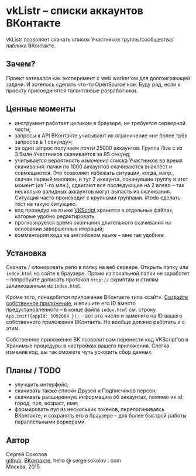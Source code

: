 # vkListr – списки аккаунтов ВКонтакте

vkListr позволяет скачать список Участников группы/сообщества/паблика ВКонтакте.

## Зачем?

Проект затевался как эксперимент с web worker'ом для долгоиграющей задачи. И хотелось сделать что-то OpenSource'ное. Буду рад, если к проекту присоединятся талантливые разработчики.

## Ценные моменты

* инструмент работает целиком в браузере, не требуется серверной части;
* запросы к API ВКонтакте учитывают их ограничение «не более трёх запросов в 1 секунду»;
* за один запрос получаем *почти* 25000 аккаунтов. Группа /live с их 3.5млн Участников скачивается за 85 секунд;
* учитывается вероятность *изменения* списка Участников во время скачивания: пачки по 1000 аккаунтов скачиваются внахлёст и совмещаются. Это позволяет избежать ситуации, когда, напр., скачан первый миллион, и тут 2 аккаунта, покинувшие группу в этот момент (из 1-го млн.), сдвигают все последующие на 2 влево – так несколько валидных аккаунтов могут выпасть из скачивания. Ситуация часто происходит с крупными группами. #todo сделать тест на такую ситуацию.
* код процедур на языке [VKScript](https://vk.com/dev/execute) хранится в отдельных файлах, которые удобно редактировать.
* прогнозируется время окончания длительного скачивания на основании завершенных итераций;
* комментарии кода на английском языке – мне так удобнее.

## Установка

Скачать / клонировать репо в папку на веб сервере. Открыть папку или `index.html` на сайте в браузере. Прямо из локальной папки не заработет – попробуйте дописать протокол `http://` скриптам и стилям залинкованным из `index.html`.

Кроме того, понадобится приложение ВКонтакте типа «сайт». [Создайте собственное приложение](https://vk.com/editapp?act=create), и впишите его ID вместо предустановленного – в конце файла `index.html` см. строку `App.init({appId: 5092064 });` – вот это число и замените на ID вашего собственного приложения ВКонтакте. Но вообще должно работать и с этим.

Собственное приложение ВК позволит вам перенести код VKScript'ов в Хранимые процедуры в настройках вашего приложения. Слегка изменив код, вы так сможете чуть ускорить сбор данных.

## Планы / TODO

* улучшить интерфейс;
* скачивать также списки Друзей и Подписчиков персон;
* скачивать расширенную информацию об аккаунтах, помимо их id: город, пол, возраст, имя;
* формировать пул из нескольких токенов, перелогиниваясь ВКонтакте, и сохранять его в браузере – для более быстрой работы параллельными воркерами.

## Автор

Сергей Соколов
<br>[github](https://github.com/sergiks), [ВКонтакте](https://vk.com/serge.sokolov), hello @ sergeisokolov . com
<br>Москва, 2015.
